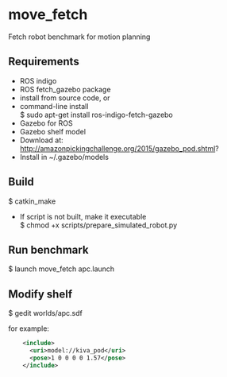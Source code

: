# move_fetch
Fetch robot benchmark for motion planning

## Requirements
* ROS indigo
* ROS fetch_gazebo package
 * install from source code, or
 * command-line install  
   $ sudo apt-get install ros-indigo-fetch-gazebo
* Gazebo for ROS
* Gazebo shelf model
 * Download at: http://amazonpickingchallenge.org/2015/gazebo_pod.shtml?
 * Install in ~/.gazebo/models

## Build
$ catkin_make
* If script is not built, make it executable  
  $ chmod +x scripts/prepare_simulated_robot.py

## Run benchmark
$ launch move_fetch apc.launch

## Modify shelf 
$ gedit worlds/apc.sdf

for example:
```xml
    <include>
      <uri>model://kiva_pod</uri>
      <pose>1 0 0 0 0 1.57</pose>
    </include>
```
